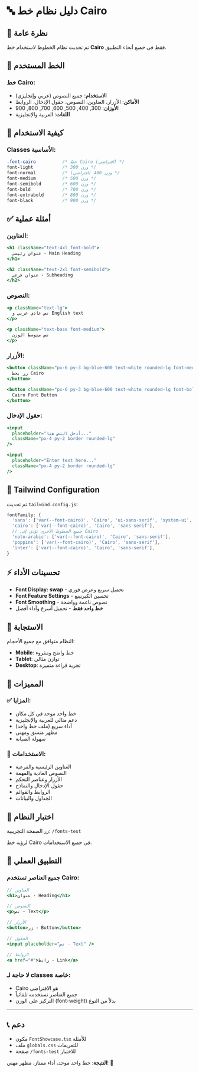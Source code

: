# 🔤 دليل نظام خط Cairo

## 🎯 نظرة عامة

تم تحديث نظام الخطوط لاستخدام خط **Cairo** فقط في جميع أنحاء التطبيق.

## 📝 الخط المستخدم

### خط Cairo:
- **الاستخدام**: جميع النصوص (عربي وإنجليزي)
- **الأماكن**: الأزرار، العناوين، النصوص، حقول الإدخال، الروابط
- **الأوزان**: 300, 400, 500, 600, 700, 800, 900
- **اللغات**: العربية والإنجليزية

## 🚀 كيفية الاستخدام

### Classes الأساسية:

```css
.font-cairo          /* خط Cairo (افتراضي) */
font-light           /* وزن 300 */
font-normal          /* وزن 400 (افتراضي) */
font-medium          /* وزن 500 */
font-semibold        /* وزن 600 */
font-bold            /* وزن 700 */
font-extrabold       /* وزن 800 */
font-black           /* وزن 900 */
```

## ✅ أمثلة عملية

### العناوين:
```jsx
<h1 className="text-4xl font-bold">
  عنوان رئيسي - Main Heading
</h1>

<h2 className="text-2xl font-semibold">
  عنوان فرعي - Subheading
</h2>
```

### النصوص:
```jsx
<p className="text-lg">
  نص عادي عربي و English text
</p>

<p className="text-base font-medium">
  نص متوسط الوزن
</p>
```

### الأزرار:
```jsx
<button className="px-6 py-3 bg-blue-600 text-white rounded-lg font-medium">
  زر بخط Cairo
</button>

<button className="px-6 py-3 bg-blue-600 text-white rounded-lg font-bold">
  Cairo Font Button
</button>
```

### حقول الإدخال:
```jsx
<input 
  placeholder="أدخل النص هنا..."
  className="px-4 py-2 border rounded-lg"
/>

<input 
  placeholder="Enter text here..."
  className="px-4 py-2 border rounded-lg"
/>
```

## 🎨 Tailwind Configuration

تم تحديث `tailwind.config.js`:

```js
fontFamily: {
  'sans': ['var(--font-cairo)', 'Cairo', 'ui-sans-serif', 'system-ui', 'sans-serif'],
  'cairo': ['var(--font-cairo)', 'Cairo', 'sans-serif'],
  // جميع الخطوط الأخرى تؤدي إلى Cairo
  'noto-arabic': ['var(--font-cairo)', 'Cairo', 'sans-serif'],
  'poppins': ['var(--font-cairo)', 'Cairo', 'sans-serif'],
  'inter': ['var(--font-cairo)', 'Cairo', 'sans-serif'],
}
```

## ⚡ تحسينات الأداء

- **Font Display: swap** - تحميل سريع وعرض فوري
- **Font Feature Settings** - تحسين الكيرنينغ
- **Font Smoothing** - نصوص ناعمة وواضحة
- **خط واحد فقط** - تحميل أسرع وأداء أفضل

## 📱 الاستجابة

النظام متوافق مع جميع الأحجام:
- **Mobile**: خط واضح ومقروء
- **Tablet**: توازن مثالي
- **Desktop**: تجربة قراءة متميزة

## 🔧 المميزات

### ✅ المزايا:
- خط واحد موحد في كل مكان
- دعم مثالي للعربية والإنجليزية
- أداء سريع (ملف خط واحد)
- مظهر متسق ومهني
- سهولة الصيانة

### 🎯 الاستخدامات:
- العناوين الرئيسية والفرعية
- النصوص العادية والمهمة  
- الأزرار وعناصر التحكم
- حقول الإدخال والنماذج
- الروابط والقوائم
- الجداول والبيانات

## 🎯 اختبار النظام

زر الصفحة التجريبية: `/fonts-test`

لرؤية خط Cairo في جميع الاستخدامات.

## 🚀 التطبيق العملي

### جميع العناصر تستخدم Cairo:
```jsx
// العناوين
<h1>عنوان - Heading</h1>

// النصوص  
<p>نص - Text</p>

// الأزرار
<button>زر - Button</button>

// الحقول
<input placeholder="نص - Text" />

// الروابط
<a href="#">رابط - Link</a>
```

### لا حاجة لـ classes خاصة:
- Cairo هو الافتراضي
- جميع العناصر تستخدمه تلقائياً
- التركيز على الوزن (font-weight) بدلاً من النوع

---

## 📞 دعم

- مكون `FontShowcase.tsx` للأمثلة
- ملف `globals.css` للتعريفات  
- صفحة `/fonts-test` للاختبار

**النتيجة**: خط واحد موحد، أداء ممتاز، مظهر مهني! 🎉 